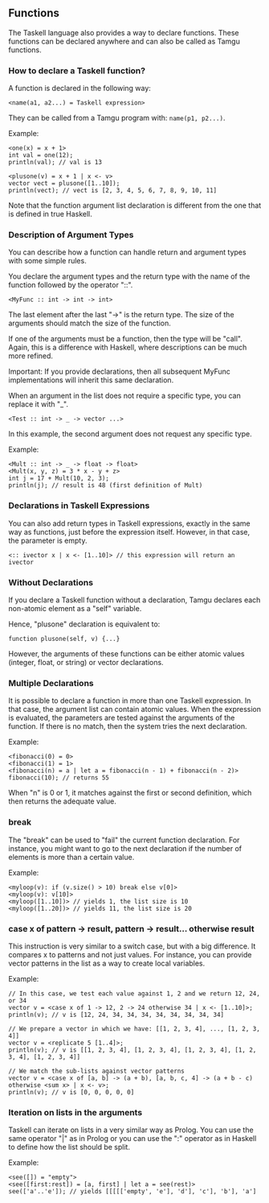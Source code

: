 ## Functions

The Taskell language also provides a way to declare functions. These functions can be declared anywhere and can also be called as Tamgu functions.

### How to declare a Taskell function?

A function is declared in the following way:

```taskell
<name(a1, a2...) = Taskell expression>
```

They can be called from a Tamgu program with: `name(p1, p2...)`.

Example:

```taskell
<one(x) = x + 1>
int val = one(12);
println(val); // val is 13

<plusone(v) = x + 1 | x <- v>
vector vect = plusone([1..10]);
println(vect); // vect is [2, 3, 4, 5, 6, 7, 8, 9, 10, 11]
```

Note that the function argument list declaration is different from the one that is defined in true Haskell.

### Description of Argument Types

You can describe how a function can handle return and argument types with some simple rules.

You declare the argument types and the return type with the name of the function followed by the operator "::".

```taskell
<MyFunc :: int -> int -> int>
```

The last element after the last "->" is the return type. The size of the arguments should match the size of the function.

If one of the arguments must be a function, then the type will be "call". Again, this is a difference with Haskell, where descriptions can be much more refined.

Important: If you provide declarations, then all subsequent MyFunc implementations will inherit this same declaration.

When an argument in the list does not require a specific type, you can replace it with "_".

```taskell
<Test :: int -> _ -> vector ...>
```

In this example, the second argument does not request any specific type.

Example:

```taskell
<Mult :: int -> _ -> float -> float>
<Mult(x, y, z) = 3 * x - y + z>
int j = 17 + Mult(10, 2, 3);
println(j); // result is 48 (first definition of Mult)
```

### Declarations in Taskell Expressions

You can also add return types in Taskell expressions, exactly in the same way as functions, just before the expression itself. However, in that case, the parameter is empty.

```taskell
<:: ivector x | x <- [1..10]> // this expression will return an ivector
```

### Without Declarations

If you declare a Taskell function without a declaration, Tamgu declares each non-atomic element as a "self" variable.

Hence, "plusone" declaration is equivalent to:

```taskell
function plusone(self, v) {...}
```

However, the arguments of these functions can be either atomic values (integer, float, or string) or vector declarations.

### Multiple Declarations

It is possible to declare a function in more than one Taskell expression. In that case, the argument list can contain atomic values. When the expression is evaluated, the parameters are tested against the arguments of the function. If there is no match, then the system tries the next declaration.

Example:

```taskell
<fibonacci(0) = 0>
<fibonacci(1) = 1>
<fibonacci(n) = a | let a = fibonacci(n - 1) + fibonacci(n - 2)>
fibonacci(10); // returns 55
```

When "n" is 0 or 1, it matches against the first or second definition, which then returns the adequate value.

### break

The "break" can be used to "fail" the current function declaration. For instance, you might want to go to the next declaration if the number of elements is more than a certain value.

Example:

```taskell
<myloop(v): if (v.size() > 10) break else v[0]>
<myloop(v): v[10]>
<myloop([1..10])> // yields 1, the list size is 10
<myloop([1..20])> // yields 11, the list size is 20
```

### case x of pattern -> result, pattern -> result... otherwise result

This instruction is very similar to a switch case, but with a big difference. It compares x to patterns and not just values. For instance, you can provide vector patterns in the list as a way to create local variables.

Example:

```taskell
// In this case, we test each value against 1, 2 and we return 12, 24, or 34
vector v = <case x of 1 -> 12, 2 -> 24 otherwise 34 | x <- [1..10]>;
println(v); // v is [12, 24, 34, 34, 34, 34, 34, 34, 34, 34]

// We prepare a vector in which we have: [[1, 2, 3, 4], ..., [1, 2, 3, 4]]
vector v = <replicate 5 [1..4]>;
println(v); // v is [[1, 2, 3, 4], [1, 2, 3, 4], [1, 2, 3, 4], [1, 2, 3, 4], [1, 2, 3, 4]]

// We match the sub-lists against vector patterns
vector v = <case x of [a, b] -> (a + b), [a, b, c, 4] -> (a + b - c) otherwise <sum x> | x <- v>;
println(v); // v is [0, 0, 0, 0, 0]
```

### Iteration on lists in the arguments

Taskell can iterate on lists in a very similar way as Prolog. You can use the same operator "|" as in Prolog or you can use the ":" operator as in Haskell to define how the list should be split.

Example:

```taskell
<see([]) = "empty">
<see([first:rest]) = [a, first] | let a = see(rest)>
see(['a'..'e']); // yields [[[[['empty', 'e'], 'd'], 'c'], 'b'], 'a']
```